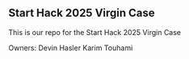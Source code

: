 ## Start Hack 2025 Virgin Case

This is our repo for the Start Hack 2025 Virgin Case

Owners:
Devin Hasler
Karim Touhami
